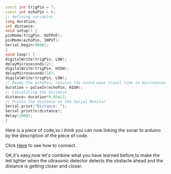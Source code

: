 ```C++
const int trigPin = 7;                                                                //Wyh const?
const int echoPin = 6;
// defining variables
long duration;
int distance;
void setup() {
pinMode(trigPin, OUTPUT); 
pinMode(echoPin, INPUT); 
Serial.begin(9600);
}
void loop() {
digitalWrite(trigPin, LOW);
delayMicroseconds(2);
digitalWrite(trigPin, HIGH);
delayMicroseconds(10);
digitalWrite(trigPin, LOW);
// Reads the echoPin, returns the sound wave travel time in microseconds
duration = pulseIn(echoPin, HIGH);
// Calculating the distance
distance= duration*0.034/2;
// Prints the distance on the Serial Monitor
Serial.print("Distance: ");
Serial.println(distance);
delay(1000);
}
```
  
 Here is a piece of code,so i think you can now linking the sonar to arduino by the description of the piece of code.  
   
   
Click [Here](/pics/demoPics/7-1ultrasonic_circuit_connection.jpg) to see how to connect. 
  
  
OK,it's easy,now let's combine what you have learned before,to make the led lighter when the ultrasonic detector detects the obstacle ahead and the distance is getting closer and closer.
